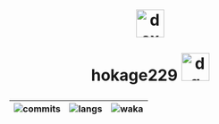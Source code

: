 <h1 align="center">
    <img alt="dex" src="https://raw.githubusercontent.com/hokage229/hokage229/master/laptop.gif" width="50px">
    <p>
        hokage229
        <img alt="dg" src="https://raw.githubusercontent.com/hokage229/hokage229/master/ripqsuad-drain.gif" width="50px">
    </p>
</h1>

| <img align="center" src="https://github-stats-seven-blond.vercel.app/api?username=hokage229&show_icons=true&theme=github_dark&hide_border=true" alt="commits" /> | <img align="center" src="https://github-stats-seven-blond.vercel.app/api/top-langs/?username=hokage229&layout=compact&hide=css,html&theme=github_dark&hide_border=true" alt="langs"  /> | <img alt="waka" src="https://github-stats-seven-blond.vercel.app/api/wakatime?username=hokage229&theme=github_dark&hide_border=true&layout=compact" /> |
| ------------- | ------------- | ------------- |
